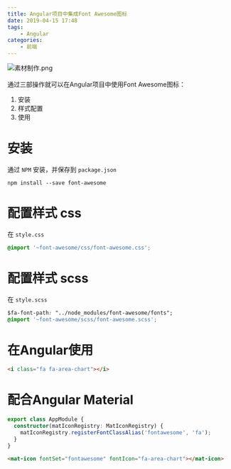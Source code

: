 ```yaml
---
title: Angular项目中集成Font Awesome图标
date: 2019-04-15 17:48
tags:
    - Angular
categories:
    - 前端
---
```



![素材制作.png](https://cdn.nlark.com/yuque/0/2019/png/269363/1555038251526-53b022c7-d2ea-4e41-adcd-dd4a4454c98b.png#align=left&display=inline&height=420&name=%E7%B4%A0%E6%9D%90%E5%88%B6%E4%BD%9C.png&originHeight=720&originWidth=1280&size=588090&status=done&width=746)<br /><br />通过三部操作就可以在Angular项目中使用Font Awesome图标：
1. 安装
1. 样式配置
1. 使用

<a name="e655a410"></a>
# 安装
通过 `NPM` 安装，并保存到 `package.json` 

```
npm install --save font-awesome
```

<a name="9ae6f0a6"></a>
# 配置样式 css
在 `style.css` 

```css
@import '~font-awesome/css/font-awesome.css';
```

<a name="ca2b37d4"></a>
# 配置样式 scss
在 `style.scss` 

```css
$fa-font-path: "../node_modules/font-awesome/fonts";
@import '~font-awesome/scss/font-awesome.scss';
```

<a name="1e1072c7"></a>
# 在Angular使用

```html
<i class="fa fa-area-chart"></i>
```

<a name="c7feb89a"></a>
# 配合Angular Material 

```typescript
export class AppModule {
  constructor(matIconRegistry: MatIconRegistry) {
    matIconRegistry.registerFontClassAlias('fontawesome', 'fa');
  }
}
```

```html
<mat-icon fontSet="fontawesome" fontIcon="fa-area-chart"></mat-icon>
```
